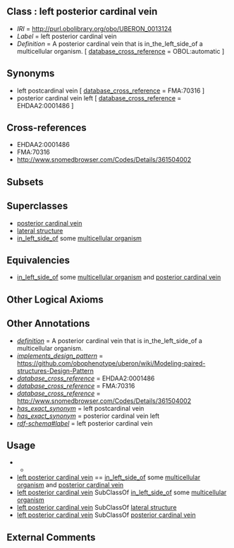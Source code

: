 
## Class : left posterior cardinal vein

 * *IRI* = http://purl.obolibrary.org/obo/UBERON_0013124
 * *Label* = left posterior cardinal vein
 * *Definition* = A posterior cardinal vein that is in_the_left_side_of a multicellular organism. [ [database_cross_reference](../../ef/oboInOwl#hasDbXref.md) = OBOL:automatic ]

## Synonyms

 * left postcardinal vein [ [database_cross_reference](../../ef/oboInOwl#hasDbXref.md) = FMA:70316 ]
 * posterior cardinal vein left [ [database_cross_reference](../../ef/oboInOwl#hasDbXref.md) = EHDAA2:0001486 ]

## Cross-references

 * EHDAA2:0001486
 * FMA:70316
 * http://www.snomedbrowser.com/Codes/Details/361504002

## Subsets


## Superclasses

 * [posterior cardinal vein](../../UBERON/65/UBERON_0002065.md)
 * [lateral structure](../../UBERON/12/UBERON_0015212.md)
 * [in_left_side_of](../../BSPO/20/BSPO_0000120.md) some [multicellular organism](../../UBERON/68/UBERON_0000468.md)

## Equivalencies

 * [in_left_side_of](../../BSPO/20/BSPO_0000120.md) some [multicellular organism](../../UBERON/68/UBERON_0000468.md) and [posterior cardinal vein](../../UBERON/65/UBERON_0002065.md)

## Other Logical Axioms


## Other Annotations

 * *[definition](../../IAO/15/IAO_0000115.md)* = A posterior cardinal vein that is in_the_left_side_of a multicellular organism.
 * *[implements_design_pattern](../../UBPROP/06/UBPROP_0000006.md)* = https://github.com/obophenotype/uberon/wiki/Modeling-paired-structures-Design-Pattern
 * *[database_cross_reference](../../ef/oboInOwl#hasDbXref.md)* = EHDAA2:0001486
 * *[database_cross_reference](../../ef/oboInOwl#hasDbXref.md)* = FMA:70316
 * *[database_cross_reference](../../ef/oboInOwl#hasDbXref.md)* = http://www.snomedbrowser.com/Codes/Details/361504002
 * *[has_exact_synonym](../../ym/oboInOwl#hasExactSynonym.md)* = left postcardinal vein
 * *[has_exact_synonym](../../ym/oboInOwl#hasExactSynonym.md)* = posterior cardinal vein left
 * *[rdf-schema#label](../../el/rdf-schema#label.md)* = left posterior cardinal vein

## Usage

 * -
 * [left posterior cardinal vein](../../UBERON/24/UBERON_0013124.md) == [in_left_side_of](../../BSPO/20/BSPO_0000120.md) some [multicellular organism](../../UBERON/68/UBERON_0000468.md) and [posterior cardinal vein](../../UBERON/65/UBERON_0002065.md)
 * [left posterior cardinal vein](../../UBERON/24/UBERON_0013124.md) SubClassOf [in_left_side_of](../../BSPO/20/BSPO_0000120.md) some [multicellular organism](../../UBERON/68/UBERON_0000468.md)
 * [left posterior cardinal vein](../../UBERON/24/UBERON_0013124.md) SubClassOf [lateral structure](../../UBERON/12/UBERON_0015212.md)
 * [left posterior cardinal vein](../../UBERON/24/UBERON_0013124.md) SubClassOf [posterior cardinal vein](../../UBERON/65/UBERON_0002065.md)

## External Comments

